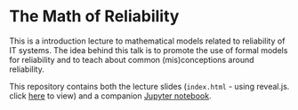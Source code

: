 # The Math of Reliability

This is a introduction lecture to mathematical models related to reliability of IT systems.
The idea behind this talk is to promote the use of formal models for reliability and to teach about common (mis)conceptions around reliability.

This repository contains both the lecture slides (`index.html` - using reveal.js. click [here](http://avishai-ish-shalom.github.io/the-math-of-reliability/) to view) and a companion [Jupyter notebook](reliability.ipynb).
